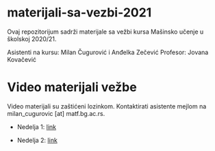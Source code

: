 # materijali-sa-vezbi-2021

Ovaj repozitorijum sadrži materijale sa vežbi kursa Mašinsko učenje u školskoj 2020/21. 

Asistenti na kursu: Milan Čugurović i Anđelka Zečević
Profesor: Jovana Kovačević

# Video materijali vežbe

Video materijali su zaštićeni lozinkom. Kontaktirati asistente mejlom na milan_cugurovic [at] matf.bg.ac.rs. 

* Nedelja 1: [link](https://matf.webex.com/matf/ldr.php?RCID=cab826eb8dfd474db17b3ae1bd71473c) 

* Nedelja 2: [link](https://matf.webex.com/matf/ldr.php?RCID=2846e10d6c2c425693a33c357b60fb96)